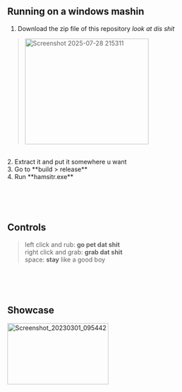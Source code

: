 ## Running on a windows mashin
1. Download the zip file of this repository *look at dis shit*
> <img width="280" height="240" alt="Screenshot 2025-07-28 215311" src="https://github.com/user-attachments/assets/1aad0aaf-734d-46de-a68b-c2702be6b1e5" />
<br>
2. Extract it and put it somewhere u want
<br>
3. Go to **build > release**
<br>
4. Run **hamsitr.exe**


<br><br><br>
## Controls
> left click and rub: **go pet dat shit** <br>
> right click and grab: **grab dat shit** <br>
> space: **stay** like a good boy <br>

<br><br><br>
## Showcase
<img width="229" height="139" alt="Screenshot_20230301_095442" src="https://github.com/user-attachments/assets/e7216856-291c-43e9-9e05-5f9d7facb581" />
